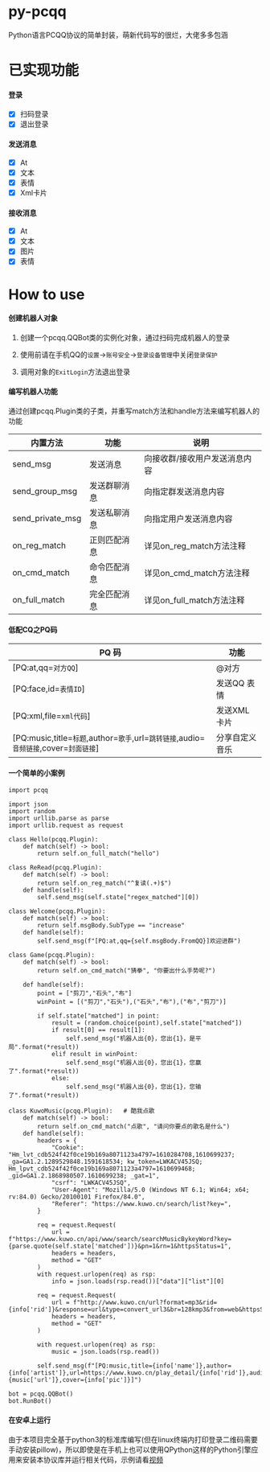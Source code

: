 # py-pcqq

Python语言PCQQ协议的简单封装，萌新代码写的很烂，大佬多多包涵

# 已实现功能

#### 登录
- [x] 扫码登录
- [x] 退出登录

#### 发送消息
- [x] At
- [x] 文本
- [x] 表情
- [x] Xml卡片

#### 接收消息
- [x] At
- [x] 文本
- [x] 图片
- [x] 表情

# How to use

#### 创建机器人对象
1. 创建一个pcqq.QQBot类的实例化对象，通过扫码完成机器人的登录

2. 使用前请在手机QQ的`设置`->`账号安全`->`登录设备管理`中关闭`登录保护`

3. 调用对象的`ExitLogin`方法退出登录
#### 编写机器人功能

通过创建pcqq.Plugin类的子类，并重写match方法和handle方法来编写机器人的功能

|       内置方法        |      功能      | 说明 |
| ---------------- | ------------- | ---- |
| send_msg         | 发送消息       | 向接收群/接收用户发送消息内容     |
| send_group_msg         | 发送群聊消息       | 向指定群发送消息内容     |
| send_private_msg         | 发送私聊消息       | 向指定用户发送消息内容     |
| on_reg_match     | 正则匹配消息      | 详见on_reg_match方法注释     |
| on_cmd_match    | 命令匹配消息      | 详见on_cmd_match方法注释     |
| on_full_match    | 完全匹配消息      | 详见on_full_match方法注释     |

#### 低配CQ之PQ码


| PQ 码        | 功能                        |
| ------------ | --------------------------- |
| [PQ:at,qq=`对方QQ`]      | @对方                     |
| [PQ:face,id=`表情ID`]    | 发送QQ 表情                   |
| [PQ:xml,file=`xml代码`]     | 发送XML卡片                 |
| [PQ:music,title=`标题`,author=`歌手`,url=`跳转链接`,audio=`音频链接`,cover=`封面链接`]   | 分享自定义音乐 |

#### 一个简单的小案例

```
import pcqq

import json
import random
import urllib.parse as parse
import urllib.request as request

class Hello(pcqq.Plugin):
    def match(self) -> bool:
        return self.on_full_match("hello")

class ReRead(pcqq.Plugin):
    def match(self) -> bool:
        return self.on_reg_match("^复读(.+)$")
    def handle(self):
        self.send_msg(self.state["regex_matched"][0])

class Welcome(pcqq.Plugin):
    def match(self) -> bool:
        return self.msgBody.SubType == "increase"
    def handle(self):
        self.send_msg(f"[PQ:at,qq={self.msgBody.FromQQ}]欢迎进群")

class Game(pcqq.Plugin):
    def match(self) -> bool:
        return self.on_cmd_match("猜拳", "你要出什么手势呢?")
    
    def handle(self):
        point = ["剪刀","石头","布"]
        winPoint = [("剪刀","石头"),("石头","布"),("布","剪刀")]

        if self.state["matched"] in point:
            result = (random.choice(point),self.state["matched"])
            if result[0] == result[1]:
                self.send_msg("机器人出{0}，您出{1}，是平局".format(*result))
            elif result in winPoint:
                self.send_msg("机器人出{0}，您出{1}，您赢了".format(*result))
            else:
                self.send_msg("机器人出{0}，您出{1}，您输了".format(*result))

class KuwoMusic(pcqq.Plugin):   # 酷我点歌
    def match(self) -> bool:
        return self.on_cmd_match("点歌", "请问你要点的歌名是什么")
    def handle(self):
        headers = {
            "Cookie": "Hm_lvt_cdb524f42f0ce19b169a8071123a4797=1610284708,1610699237; _ga=GA1.2.1289529848.1591618534; kw_token=LWKACV45JSQ; Hm_lpvt_cdb524f42f0ce19b169a8071123a4797=1610699468; _gid=GA1.2.1868980507.1610699238; _gat=1",
            "csrf": "LWKACV45JSQ",
            "User-Agent": "Mozilla/5.0 (Windows NT 6.1; Win64; x64; rv:84.0) Gecko/20100101 Firefox/84.0",
            "Referer": "https://www.kuwo.cn/search/list?key=",
        }

        req = request.Request(
            url = f"https://www.kuwo.cn/api/www/search/searchMusicBykeyWord?key={parse.quote(self.state['matched'])}&pn=1&rn=1&httpsStatus=1", 
            headers = headers, 
            method = "GET"
        )
        with request.urlopen(req) as rsp:
            info = json.loads(rsp.read())["data"]["list"][0]
        
        req = request.Request(
            url = f"http://www.kuwo.cn/url?format=mp3&rid={info['rid']}&response=url&type=convert_url3&br=128kmp3&from=web&httpsStatus=1", 
            headers = headers, 
            method = "GET"
        )
        
        with request.urlopen(req) as rsp:
            music = json.loads(rsp.read())
        
        self.send_msg(f"[PQ:music,title={info['name']},author={info['artist']},url=https://www.kuwo.cn/play_detail/{info['rid']},audio={music['url']},cover={info['pic']}]")

bot = pcqq.QQBot()
bot.RunBot()

```

#### 在安卓上运行

由于本项目完全基于python3的标准库编写(但在linux终端内打印登录二维码需要手动安装pillow)，所以即使是在手机上也可以使用QPython这样的Python引擎应用来安装本协议库并运行相关代码，示例请看[视频](https://www.bilibili.com/video/BV1D64y1a7L8)


